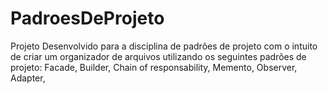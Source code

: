 # PadroesDeProjeto
Projeto Desenvolvido para a disciplina de padrões de projeto com o intuito de criar um organizador de arquivos utilizando os seguintes padrões de projeto:
 Facade,
 Builder,
 Chain of responsability,
 Memento,
 Observer,
 Adapter,
